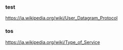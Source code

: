 ### test

https://ja.wikipedia.org/wiki/User_Datagram_Protocol  

### tos
https://ja.wikipedia.org/wiki/Type_of_Service  
